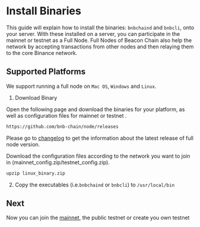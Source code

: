 # Install Binaries

This guide will explain how to install the binaries: `bnbchaind`  and `bnbcli`, onto your server. With these installed on a server, you can participate in the mainnet or testnet as a Full Node. Full Nodes of Beacon Chain  also help the network by accepting transactions from other nodes and then relaying them to the core Binance network.

## Supported Platforms
We support running a full node on `Mac OS`, `Windows` and `Linux`.

1. Download Binary

Open the following page and download the binaries for your platform, as well as configuration files for mainnet or testnet .
```bash
https://github.com/bnb-chain/node/releases
```

Please go to [changelog](https://github.com/bnb-chain/node/releases) to get the information about the latest release of full node version.

Download the configuration files according to the network you want to join in (mainnet_config.zip/testnet_config.zip).

```bash
upzip linux_binary.zip
```

2. Copy the executables (i.e.`bnbchaind` or `bnbcli`) to `/usr/local/bin`

## Next
Now you can join the [mainnet](join-mainnet.md), the public testnet or create you own testnet
